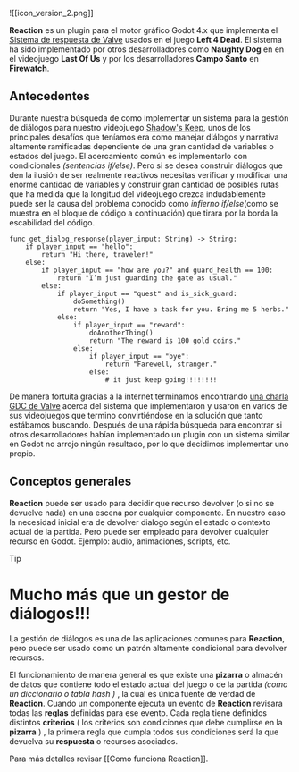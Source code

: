 ![[icon_version_2.png]]

**Reaction** es un plugin para el motor gráfico  Godot 4.x que implementa  el  [Sistema de respuesta de Valve](https://developer.valvesoftware.com/wiki/Response_System) usados en el juego **Left 4 Dead**.  El sistema ha sido implementado por otros desarrolladores como **Naughty Dog** en en el videojuego **Last Of Us** y por los desarrolladores **Campo Santo** en **Firewatch**. 

## Antecedentes

Durante nuestra búsqueda de como implementar un sistema para la gestión de diálogos para nuestro videojuego [Shadow's Keep](https://2therecoop.itch.io/shadows-keep), unos de los principales desafíos que teníamos era como manejar diálogos y narrativa altamente ramificadas dependiente de una gran cantidad de variables o estados del juego. El acercamiento común es implementarlo con condicionales *(sentencias if/else)*. Pero si se desea construir diálogos que den la ilusión de ser realmente reactivos necesitas verificar y modificar una enorme cantidad de variables y construir gran cantidad de posibles rutas que ha medida que la longitud del videojuego crezca indudablemente puede ser la causa del problema conocido como *infierno if/else*(como se muestra en el bloque de código a continuación) que tirara por la borda la escabilidad del código.

```
func get_dialog_response(player_input: String) -> String:
    if player_input == "hello":
        return "Hi there, traveler!"
    else:
        if player_input == "how are you?" and guard_health == 100:
            return "I’m just guarding the gate as usual."
        else:
            if player_input == "quest" and is_sick_guard:
	            doSomething()
                return "Yes, I have a task for you. Bring me 5 herbs."
            else:
                if player_input == "reward":
	                doAnotherThing()
                    return "The reward is 100 gold coins."
                else:
                    if player_input == "bye":
                        return "Farewell, stranger."
                    else:
                        # it just keep going!!!!!!!!
```

 De manera fortuita gracias a la internet terminamos encontrando [una charla GDC de Valve](https://www.youtube.com/watch?v=tAbBID3N64A) acerca del sistema que implementaron y usaron en varios de sus videojuegos que termino convirtiéndose en la solución que tanto estábamos buscando. Después de una rápida búsqueda para encontrar si otros desarrolladores habían implementado un plugin con un sistema similar en Godot no arrojo ningún resultado, por lo que decidimos implementar uno propio.

## Conceptos generales

**Reaction** puede ser usado para decidir que recurso devolver (o si no se devuelve nada) en una escena por cualquier componente. En nuestro caso la necesidad inicial era de devolver dialogo según el estado o contexto actual de la partida. Pero puede ser empleado para devolver cualquier recurso en Godot. Ejemplo: audio, animaciones, scripts, etc.

> [!TIP] 
> # Mucho más que un gestor de diálogos!!!
> La gestión de diálogos es una de las aplicaciones comunes para **Reaction**, pero puede ser
>  usado como un patrón altamente condicional para devolver recursos.

El funcionamiento de manera general es que existe una **pizarra** o almacén de datos que contiene todo el estado actual del juego o de la partida *(como un diccionario o tabla hash )* , la cual es única fuente de verdad  de **Reaction**. Cuando un componente ejecuta un evento de **Reaction** revisara todas las **reglas** definidas para ese evento. Cada regla tiene definidos distintos **criterios** ( los criterios son condiciones que debe cumplirse en la **pizarra** ) , la primera regla que cumpla todos sus condiciones será la que devuelva su **respuesta** o recursos asociados.

Para más detalles revisar [[Como funciona Reaction]].


